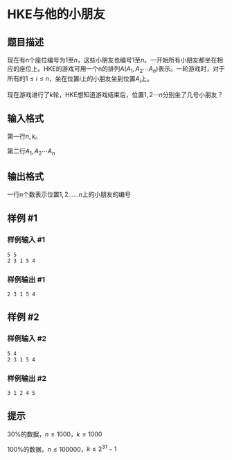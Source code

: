 # HKE与他的小朋友

## 题目描述

现在有n个座位编号为$1$至$n$，这些小朋友也编号$1$至$n$。一开始所有小朋友都坐在相应的座位上。HKE的游戏可用一个n的排列$A(A_1,A_2\cdots A_n$)表示。一轮游戏时，对于所有的$1\leq i\leq n$，坐在位置$i$上的小朋友坐到位置$A_i$上。

现在游戏进行了$k$轮，HKE想知道游戏结束后，位置$1,2\cdots n$分别坐了几号小朋友？


## 输入格式

第一行$n,k$。

第二行$A_1,A_2\cdots A_n$


## 输出格式

一行n个数表示位置$1,2……n$上的小朋友的编号


## 样例 #1

### 样例输入 #1
```
5 5
2 3 1 5 4
```

### 样例输出 #1

```
2 3 1 5 4
```

## 样例 #2

### 样例输入 #2
```
5 4
2 3 1 5 4
```

### 样例输出 #2

```
3 1 2 4 5
```

## 提示

30%的数据，$n\leq1000$，$k\leq1000$

100%的数据，$n\leq100000$，$k\leq2^{31}-1$


